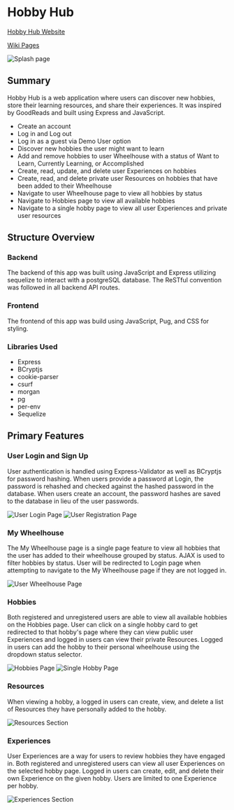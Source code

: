 # Hobby Hub

[Hobby Hub Website](https://hobbyhubapp.herokuapp.com/)

[Wiki Pages](https://github.com/dech0n/hobby-hub/wiki)

![Splash page](images/splash-page.png)

## Summary

Hobby Hub is a web application where users can discover new hobbies, store their learning resources, and share their experiences. It was inspired by GoodReads and built using Express and JavaScript.

- Create an account
- Log in and Log out
- Log in as a guest via Demo User option
- Discover new hobbies the user might want to learn
- Add and remove hobbies to user Wheelhouse with a status of Want to Learn, Currently Learning, or Accomplished
- Create, read, update, and delete user Experiences on hobbies
- Create, read, and delete private user Resources on hobbies that have been added to their Wheelhouse
- Navigate to user Wheelhouse page to view all hobbies by status
- Navigate to Hobbies page to view all available hobbies
- Navigate to a single hobby page to view all user Experiences and private user resources

## Structure Overview

### Backend

The backend of this app was built using JavaScript and Express utilizing sequelize to interact with a postgreSQL database. The ReSTful convention was followed in all backend API routes.

### Frontend

The frontend of this app was build using JavaScript, Pug, and CSS for styling.

### Libraries Used

- Express
- BCryptjs
- cookie-parser
- csurf
- morgan
- pg
- per-env
- Sequelize

## Primary Features

### User Login and Sign Up

User authentication is handled using Express-Validator as well as BCryptjs for password hashing. When users provide a password at Login, the password is rehashed and checked against the hashed password in the database. When users create an account, the password hashes are saved to the database in lieu of the user passwords.

![User Login Page](images/login-page.png)
![User Registration Page](images/register-page.png)

### My Wheelhouse

The My Wheelhouse page is a single page feature to view all hobbies that the user has added to their wheelhouse grouped by status. AJAX is used to filter hobbies by status. User will be redirected to Login page when attempting to navigate to the My Wheelhouse page if they are not logged in.

![User Wheelhouse Page](images/my-wheelhouse-page.png)

### Hobbies

Both registered and unregistered users are able to view all available hobbies on the Hobbies page. User can click on a single hobby card to get redirected to that hobby's page where they can view public user Experiences and logged in users can view their private Resources. Logged in users can add the hobby to their personal wheelhouse using the dropdown status selector.

![Hobbies Page](images/hobbies-page.png)
![Single Hobby Page](images/hobby-page.png)

### Resources

When viewing a hobby, a logged in users can create, view, and delete a list of Resources they have personally added to the hobby.

![Resources Section](images/resources-section.png)

### Experiences

User Experiences are a way for users to review hobbies they have engaged in. Both registered and unregistered users can view all user Experiences on the selected hobby page. Logged in users can create, edit, and delete their own Experience on the given hobby. Users are limited to one Experience per hobby.

![Experiences Section](images/experiences-section.png)
